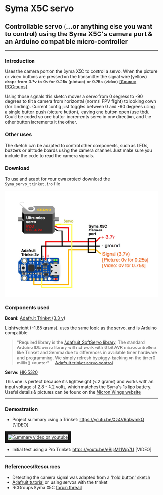 # Syma X5C servo
## Controllable servo (...or anything else you want to control) using the Syma X5C's camera port &amp; an Arduino compatible micro-controller

 *******************************************************************

### Introduction

 Uses the camera port on the Syma X5C to control a servo. When the picture or video buttons are pressed on the transmitter the signal wire (yellow) drops from 3.7v to 0v for 0.25s (picture) or 0.75s (video) [[Source: RCGroups]](https://www.rcgroups.com/forums/showpost.php?p=31397718&postcount=5415)

Using those signals this sketch moves a servo from 0 degress to -90 degrees to tilt a camera from horizontal (normal FPV flight) to looking down (for landing). Current config just toggles between 0 and -90 degrees using a single button push (picture button), leaving one button open (use tbd). Could be coded so one button increments servo in one direction, and the other button increments it the other.

### Other uses

The sketch can be adapted to control other components, such as LEDs, buzzers or altitude boards using the camera channel. Just make sure you include the code to read the camera signals.

### Download

To use and adapt for your own project download the `Syma_servo_trinket.ino` file

![alt text](https://raw.githubusercontent.com/EThornill/Syma_X5C_servo/master/images/schematic.jpg "schematic")

 ### Components used
 
  **Board:** [Adafruit Trinket (3.3 v)](https://www.adafruit.com/product/1500)
  
  Lightweight (~1.85 grams), uses the same logic as the servo, and is Arduino compatible

  >"Required library is the [Adafruit_SoftServo library](https://github.com/adafruit/Adafruit_SoftServo). The standard Arduino IDE servo library will not work with 8 bit AVR microcontrollers like Trinket and Gemma due to differences in available timer hardware and programming. We simply refresh by piggy-backing on the timer0 millis() counter" -- [Adafruit trinket servo control](https://learn.adafruit.com/trinket-gemma-servo-control/overview)
  
  **Servo:** [HK-5320](https://hobbyking.com/en_us/hk-5320-ultra-micro-digital-servo-1-7g-0-05sec-0-075kg.html)
  
  This one is perfect because it's lightweight (< 2 grams) and works with an input voltage of 2.8 - 4.2 volts, which matches the Syma's 1s lipo battery. Useful details & pictures can be found on the [Micron Wings website](http://www.micronwings.com/Products/Servo%20HK5320/index.shtml)
  
  ------------------------------
  
  ### Demostration
- Project summary using a Trinket: https://youtu.be/Xz4V6qkwmkQ [VIDEO]

<a href="https://www.youtube.com/watch?feature=player_embedded&v=Xz4V6qkwmkQ
" target="_blank"><img src="https://img.youtube.com/vi/Xz4V6qkwmkQ/0.jpg" 
alt="Summary video on youtube" width="240" height="180" border="10" /></a>

- Initial test using a Pro Trinket: https://youtu.be/eBlpM11Wp7U [VIDEO]

 *******************************************************************
 ### References/Resources

  - Detecting the camera signal was adapted from a ['hold button' sketch](http://playground.arduino.cc/Code/HoldButton)
  - [Adafruit tutorial](https://learn.adafruit.com/trinket-gemma-servo-control/overview) on using servos with the trinket
  - RCGroups Syma X5C [forum thread](https://www.rcgroups.com/forums/showthread.php?2065465-Syma-x5c)


 





